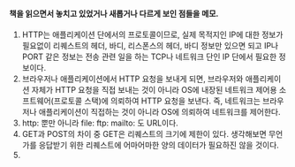 #### 책을 읽으면서 놓치고 있었거나 새롭거나 다르게 보인 점들을 메모.

1. HTTP는 애플리케이션 단에서의 프로토콜이므로, 실제 목적지인 IP에 대한 정보가 필요없이 리퀘스트의 헤더, 바디, 리스폰스의 헤더, 바디 정보만 있으면 되고 IP나 PORT 같은 정보는 전송 관련 일을 하는 TCP나 네트워크 단인 IP 단에서 필요한 정보이다.
2. 브라우저나 애플리케이션에서 HTTP 요청을 보내게 되면, 브라우저와 애플리케이션 자체가 HTTP 요청을 직접 보내는 것이 아니라 OS에 내장된 네트워크 제어용 소프트웨어(프로토콜 스택)에 의뢰하여 HTTP 요청을 보낸다. 즉, 네트워크는 브라우저나 애플리케이션이 직접하는 것이 아니라 OS에 의뢰하여 네트워크를 제어한다.
3. http: 뿐만 아니라 file: ftp: mailto: 도 URL이다.
4. GET과 POST의 차이 중 GET은 리퀘스트의 크기에 제한이 있다. 생각해보면 무언가를 응답받기 위한 리퀘스트에 어마어마한 양의 데이터가 필요하진 않을 것이다.
5. 
